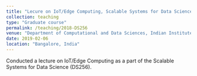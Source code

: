 ```yaml
---
title: "Lecure on IoT/Edge Computing, Scalable Systems for Data Science (DS256)"
collection: teaching
type: "Graduate course"
permalink: /teaching/2018-DS256
venue: "Department of Computational and Data Sciences, Indian Institute of Science"
date: 2019-02-06
location: "Bangalore, India"
---
```


Conducted a lecture on IoT/Edge Computing as a part of the Scalable Systems for Data Science (DS256).
